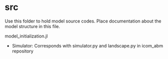 # src

Use this folder to hold model source codes. Place documentation about the model structure in this file.

model_initialization.jl
* Simulator: Corresponds with simulator.py and landscape.py in icom_abm repository